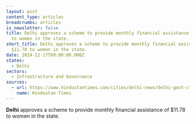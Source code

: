 ```yaml
---
layout: post
content_type: articles
breadcrumbs: articles
is_newsletter: false
title: Delhi approves a scheme to provide monthly financial assistance of $11.78
  to women in the state.
short_title: Delhi approves a scheme to provide monthly financial assistance of
  $11.78 to women in the state.
date: 2024-12-17T00:00:00.000Z
states:
  - Delhi
sectors:
  - Infrastructure and Governance
sources:
  - url: https://www.hindustantimes.com/cities/delhi-news/delhi-govt-clears-1-000-per-month-to-women-money-to-be-given-only-after-poll-101734023595641.html
    name: Hindustan Times
---
```

**Delhi** approves a scheme to provide monthly financial assistance of $11.78 to women in the state.
